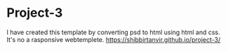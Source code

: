 # Project-3
I have created this template by converting psd to html using html and css. It's no a rasponsive webtemplete. 
https://shibbirtanvir.github.io/project-3/
